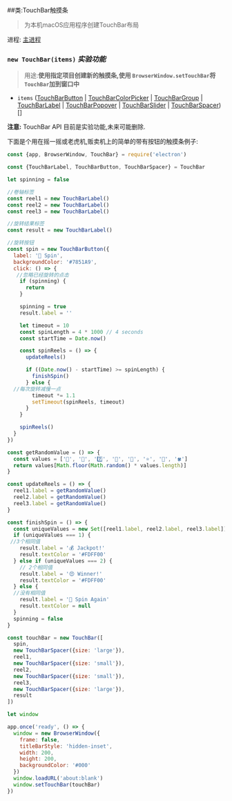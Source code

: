##类:TouchBar触摸条

>为本机macOS应用程序创建TouchBar布局

进程: [主进程](../tutorial/quick-start.md#main-process)     

### `new TouchBar(items)` _实验功能_
>用途:**使用指定项目创建新的触摸条,使用 `BrowserWindow.setTouchBar`将 `TouchBar`加到窗口中**

* `items` ([TouchBarButton](touch-bar-button.md) | [TouchBarColorPicker](touch-bar-color-picker.md) | [TouchBarGroup](touch-bar-group.md) | [TouchBarLabel](touch-bar-label.md) | [TouchBarPopover](touch-bar-popover.md) | [TouchBarSlider](touch-bar-slider.md) | [TouchBarSpacer](touch-bar-spacer.md))[]


**注意:**  TouchBar API 目前是实验功能,未来可能删除.

下面是个用在摇一摇或老虎机,贩卖机上的简单的带有按钮的触摸条例子:

```javascript
const {app, BrowserWindow, TouchBar} = require('electron')

const {TouchBarLabel, TouchBarButton, TouchBarSpacer} = TouchBar

let spinning = false

//卷轴标签
const reel1 = new TouchBarLabel()
const reel2 = new TouchBarLabel()
const reel3 = new TouchBarLabel()

//旋转结果标签
const result = new TouchBarLabel()

//旋转按钮
const spin = new TouchBarButton({
  label: '🎰 Spin',
  backgroundColor: '#7851A9',
  click: () => {
   //忽略已经旋转的点击
    if (spinning) {
      return
    }

    spinning = true
    result.label = ''

    let timeout = 10
    const spinLength = 4 * 1000 // 4 seconds
    const startTime = Date.now()

    const spinReels = () => {
      updateReels()

      if ((Date.now() - startTime) >= spinLength) {
        finishSpin()
      } else {
  //每次旋转减慢一点
        timeout *= 1.1
        setTimeout(spinReels, timeout)
      }
    }

    spinReels()
  }
})

const getRandomValue = () => {
  const values = ['🍒', '💎', '7️⃣', '🍊', '🔔', '⭐', '🍇', '🍀']
  return values[Math.floor(Math.random() * values.length)]
}

const updateReels = () => {
  reel1.label = getRandomValue()
  reel2.label = getRandomValue()
  reel3.label = getRandomValue()
}

const finishSpin = () => {
  const uniqueValues = new Set([reel1.label, reel2.label, reel3.label]).size
  if (uniqueValues === 1) {
 //3个相同值
    result.label = '💰 Jackpot!'
    result.textColor = '#FDFF00'
  } else if (uniqueValues === 2) {
    // 2个相同值
    result.label = '😍 Winner!'
    result.textColor = '#FDFF00'
  } else {
  //没有相同值
    result.label = '🙁 Spin Again'
    result.textColor = null
  }
  spinning = false
}

const touchBar = new TouchBar([
  spin,
  new TouchBarSpacer({size: 'large'}),
  reel1,
  new TouchBarSpacer({size: 'small'}),
  reel2,
  new TouchBarSpacer({size: 'small'}),
  reel3,
  new TouchBarSpacer({size: 'large'}),
  result
])

let window

app.once('ready', () => {
  window = new BrowserWindow({
    frame: false,
    titleBarStyle: 'hidden-inset',
    width: 200,
    height: 200,
    backgroundColor: '#000'
  })
  window.loadURL('about:blank')
  window.setTouchBar(touchBar)
})
```
